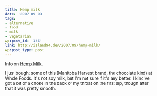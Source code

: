 ```yaml
---
title: Hemp milk
date: '2007-09-03'
tags:
- alternative
- food
- milk
- vegetarian
wp:post_id: '146'
link: http://island94.dev/2007/09/hemp-milk/
wp:post_type: post
---
```


Info on <a href="http://www.post-gazette.com/pg/07123/782900-34.stm">Hemp Milk</a>.

I just bought some of this (Manitoba Harvest brand, the chocolate kind) at Whole Foods.  It's not soy milk, but I'm not sure if it's any better.  I kind've got a bit of a choke in the back of my throat on the first sip, though after that it was pretty smooth.
